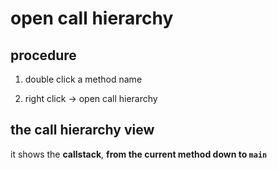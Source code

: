 # open call hierarchy

## procedure

1. double click a method name

2. right click -> open call hierarchy

## the **call hierarchy** view

it shows the **callstack**, **from the current method down to `main`**